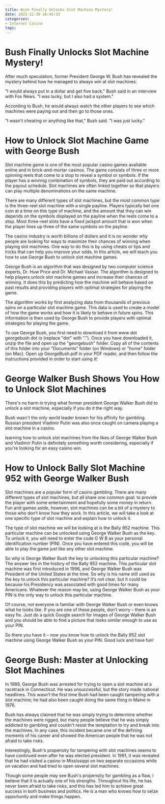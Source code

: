 ```yaml
---
title: Bush Finally Unlocks Slot Machine Mystery!
date: 2022-12-30 16:45:33
categories:
- Internet Casino
tags:
---
```



#  Bush Finally Unlocks Slot Machine Mystery!

After much speculation, former President George W. Bush has revealed the mystery behind how he managed to always win at slot machines.

"I would always put in a dollar and get five back," Bush said in an interview with Fox News. "I was lucky, but I also had a system."

According to Bush, he would always watch the other players to see which machines were paying out and then go to those ones.

"I wasn't cheating or anything like that," Bush said. "I was just lucky."

#  How to Unlock Slot Machine Game with George Bush

Slot machine game is one of the most popular casino games available online and in brick-and-mortar casinos. The game consists of three or more spinning reels that come to a stop to reveal a symbol or symbols. If the player has a winning combination of symbols, they are paid out according to the payout schedule. Slot machines are often linked together so that players can play multiple denominations on the same machine.

There are many different types of slot machines, but the most common type is the three-reel slot machine with a single payline. Players typically bet one coin at a time on this type of machine, and the amount that they can win depends on the symbols displayed on the payline when the reels come to a stop. Most three-reel slots have a fixed jackpot amount that is won when the player lines up three of the same symbols on the payline.

The casino industry is worth billions of dollars and it is no wonder why people are looking for ways to maximize their chances of winning when playing slot machines. One way to do this is by using cheats or tips and tricks that can help you improve your odds. In this article, we will teach you how to use George Bush to unlock slot machine games.

George Bush is an algorithm that was designed by two computer science experts, Dr. Huw Price and Dr. Michael Vassar. The algorithm is designed to help players unlock slot machine games and increase their chances of winning. It does this by predicting how the machine will behave based on past results and providing players with optimal strategies for playing the game.

The algorithm works by first analyzing data from thousands of previous spins on a particular slot machine game. This data is used to create a model of how the game works and how it is likely to behave in future spins. This information is then used by George Bush to provide players with optimal strategies for playing the game.

To use George Bush, you first need to download it from www dot georgebush dot io (replace "dot" with "."). Once you have downloaded it, unzip the file and open up the "georgebush" folder. Copy all of the contents of this folder into your "Documents" folder (on Windows) or "home" folder (on Mac). Open up GeorgeBush.pdf in your PDF reader, and then follow the instructions provided in order to start using it!

#  George Walker Bush Shows You How to Unlock Slot Machines

There's no harm in trying what former president George Walker Bush did to unlock a slot machine, especially if you do it the right way.

Bush wasn't the only world leader known for his affinity for gambling. Russian president Vladimir Putin was also once caught on camera playing a slot machine in a casino.

 learning how to unlock slot machines from the likes of George Walker Bush and Vladimir Putin is definitely something worth considering, especially if you're looking for an easy casino win.

#  How to Unlock Bally Slot Machine 952 with George Walker Bush

Slot machines are a popular form of casino gambling. There are many different types of slot machines, but all share one common goal: to provide the player with some entertainment and hopefully some money in return. Fun and games aside, however, slot machines can be a bit of a mystery to those who don’t know how they work. In this article, we will take a look at one specific type of slot machine and explain how to unlock it.

The type of slot machine we will be looking at is the Bally 952 machine. This particular machine can be unlocked using George Walker Bush as the key. To unlock it, you will need to enter the code G W B as your personal identification number (PIN). Once you have entered this code, you will be able to play the game just like any other slot machine.

So why is George Walker Bush the key to unlocking this particular machine? The answer lies in the history of the Bally 952 machine. This particular slot machine was first introduced in 1996, and George Walker Bush was President of the United States at the time. So why is his name still used as the key to unlock this particular machine? It’s not clear, but it could be because his Presidency was associated with good times for many Americans. Whatever the reason may be, using George Walker Bush as your PIN is the only way to unlock this particular machine.

Of course, not everyone is familiar with George Walker Bush or even knows what he looks like. If you are one of these people, don’t worry – there is an easy fix. Just do a quick Google search for images of George Walker Bush and you should be able to find a picture that looks similar enough to use as your PIN.

So there you have it – now you know how to unlock the Bally 952 slot machine using George Walker Bush as your PIN. Good luck and have fun!

#  George Bush: Master at Unlocking Slot Machines

In 1989, George Bush was arrested for trying to open a slot machine at a racetrack in Connecticut. He was unsuccessful, but the story made national headlines. This wasn't the first time Bush had been caught tampering with a slot machine; he had also been caught doing the same thing in Maine in 1976.

Bush has always claimed that he was simply trying to determine whether the machines were rigged, but many people believe that he was simply addicted to gambling and couldn't resist the temptation to try and break into the machines. In any case, this incident became one of the defining moments of his career and showed the American people that he was not afraid to take risks.

Interestingly, Bush's propensity for tampering with slot machines seems to have continued even after he was elected president. In 1991, it was revealed that he had visited a casino in Mississippi on two separate occasions while on vacation and had tried to open several slot machines.

Though some people may see Bush's propensity for gambling as a flaw, I believe that it is actually one of his strengths. Throughout his life, he has never been afraid to take risks, and this has led him to achieve great success in both business and politics. He is a man who knows how to seize opportunity and make things happen.